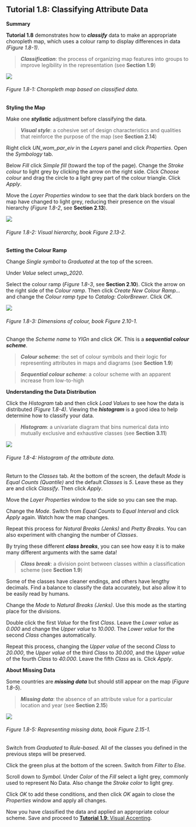 ## Tutorial 1.8: Classifying Attribute Data

**Summary**

**Tutorial 1.8** demonstrates how to ***classify*** data to make an appropriate choropleth map, which uses a colour ramp to display differences in data *(Figure 1.8-1)*. 

> ***Classification***: the process of organizing map features into groups to improve legibility in the representation (see **Section 1.9**)

![](1.8_Classify_Data_images/image_0.png)

###### Figure 1.8-1: Choropleth map based on classified data.

**Styling the Map**

Make one ***stylistic*** adjustment before classifying the data. 

> ***Visual style***: a cohesive set of design characteristics and qualities that reinforce the purpose of the map (see **Section 2.14**)

Right click *UN_wom_par_eiv* in the *Layers* panel and click *Properties*. Open the *Symbology* tab.

Below *Fill* click *Simple fill* (toward the top of the page). Change the *Stroke colour* to light grey by clicking the arrow on the right side. Click *Choose colour* and drag the circle to a light grey part of the colour triangle. Click *Apply*.

Move the *Layer Properties* window to see that the dark black borders on the map have changed to light grey, reducing their presence on the visual hierarchy (*Figure 1.8-2*, see **Section 2.13**).

![](1.8_Classify_Data_images/image_1.png)

###### Figure 1.8-2: Visual hierarchy, book Figure 2.13-2.

**Setting the Colour Ramp**

Change *Single symbol* to *Graduated* at the top of the screen.

Under *Value* select *unwp_2020*.

Select the colour ramp (*Figure 1.8-3*, see **Section 2.10**). Click the arrow on the right side of the *Colour ramp*. Then click *Create New Colour Ramp…* and change the *Colour ramp type* to *Catalog: ColorBrewer*. Click *OK*. 

![](1.8_Classify_Data_images/image_2.png)

###### Figure 1.8-3: Dimensions of colour, book Figure 2.10-1.

Change the *Scheme name* to *YlGn* and click *OK*. This is a ***sequential colour scheme***.

> ***Colour scheme***: the set of colour symbols and their logic for representing attributes in maps and diagrams (see **Section 1.9**)

> ***Sequential colour scheme***: a colour scheme with an apparent increase from low-to-high

**Understanding the Data Distribution**

Click the *Histogram* tab and then click *Load Values* to see how the data is distributed *(Figure 1.8-4)*. Viewing the ***histogram*** is a good idea to help determine how to classify your data.

> ***Histogram***: a univariate diagram that bins numerical data into mutually exclusive and exhaustive classes (see **Section 3.11**)

![](1.8_Classify_Data_images/image_3.png)

###### Figure 1.8-4: Histogram of the attribute data.

Return to the *Classes* tab. At the bottom of the screen, the default *Mode* is *Equal Counts (Quantile)* and the default *Classes* is *5*. Leave these as they are and click *Classify*. Then click *Apply*.

Move the *Layer Properties* window to the side so you can see the map.

Change the *Mode*. Switch from *Equal Counts* to *Equal Interval* and click *Apply* again. Watch how the map changes.

Repeat this process for *Natural Breaks (Jenks)* and *Pretty Breaks*. You can also experiment with changing the number of *Classes*.

By trying these different ***class breaks***, you can see how easy it is to make many different arguments with the same data!

> ***Class break***: a division point between classes within a classification scheme (see **Section 1.9**)

Some of the classes have cleaner endings, and others have lengthy decimals. Find a balance to classify the data accurately, but also allow it to be easily read by humans.

Change the *Mode* to *Natural Breaks (Jenks)*. Use this mode as the starting place for the divisions. 

Double click the first *Value* for the first *Class*. Leave the *Lower value* as *0.000* and change the *Upper value* to *10.000*. The *Lower value* for the second *Class* changes automatically.

Repeat this process, changing the *Upper value* of the second *Class* to *20.000*, the *Upper value* of the third *Class* to *30.000*, and the *Upper value* of the fourth *Class* to *40.000*. Leave the fifth *Class* as is. Click *Apply*.

**About Missing Data**

Some countries are ***missing data*** but should still appear on the map (*Figure 1.8-5*).

> ***Missing data***: the absence of an attribute value for a particular location and year (see **Section 2.15**)

![](1.8_Classify_Data_images/image_4.png)

###### Figure 1.8-5: Representing missing data, book Figure 2.15-1.

Switch from *Graduated* to *Rule-based*. All of the classes you defined in the previous steps will be preserved.

Click the green plus at the bottom of the screen. Switch from *Filter* to *Else*. 

Scroll down to *Symbol*. Under *Color* of the *Fill* select a light grey, commonly used to represent No Data. Also change the *Stroke color* to light grey.

Click *OK* to add these conditions, and then click *OK* again to close the *Properties* window and apply all changes.

Now you have classified the data and applied an appropriate colour scheme. Save and proceed to [**Tutorial 1.9**: Visual Accenting](/1_Choropleth/1.9_Visual_Accenting.md).

